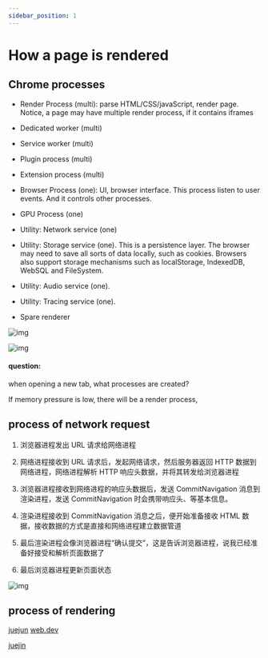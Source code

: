 ```yaml
---
sidebar_position: 1
---
```


# How a page is rendered

## Chrome processes

- Render Process (multi): parse HTML/CSS/javaScript, render page. Notice, a page may have multiple render process, if it contains iframes

- Dedicated worker (multi)

- Service worker (multi)

- Plugin process (multi)

- Extension process (multi)

- Browser Process (one): UI, browser interface. This process listen to user events. And it controls other processes.

- GPU Process (one)

- Utility: Network service (one)

- Utility: Storage service (one). This is a persistence layer. The browser may need to save all sorts of data locally, such as cookies. Browsers also support storage mechanisms such as localStorage, IndexedDB, WebSQL and FileSystem.

- Utility: Audio service (one).

- Utility: Tracing service (one).

- Spare renderer

![img](https://p6-juejin.byteimg.com/tos-cn-i-k3u1fbpfcp/f91326ae9f994854a024b8cba9dc6f78~tplv-k3u1fbpfcp-zoom-in-crop-mark:1512:0:0:0.awebp)

![img](https://p1-juejin.byteimg.com/tos-cn-i-k3u1fbpfcp/e0ffc7af98c64c84a6d160c5f801045d~tplv-k3u1fbpfcp-zoom-in-crop-mark:1512:0:0:0.awebp)

#### question:

when opening a new tab, what processes are created?

If memory pressure is low, there will be a render process,

## process of network request

1. 浏览器进程发出 URL 请求给网络进程

2. 网络进程接收到 URL 请求后，发起网络请求，然后服务器返回 HTTP 数据到网络进程，网络进程解析 HTTP 响应头数据，并将其转发给浏览器进程

3. 浏览器进程接收到网络进程的响应头数据后，发送 CommitNavigation 消息到渲染进程，发送 CommitNavigation 时会携带响应头、等基本信息。

4. 渲染进程接收到 CommitNavigation 消息之后，便开始准备接收 HTML 数据，接收数据的方式是直接和网络进程建立数据管道

5. 最后渲染进程会像浏览器进程“确认提交”，这是告诉浏览器进程，说我已经准备好接受和解析页面数据了

6. 最后浏览器进程更新页面状态

![img](https://p1-jj.byteimg.com/tos-cn-i-t2oaga2asx/gold-user-assets/2020/7/4/1731a0a7812b8fca~tplv-t2oaga2asx-jj-mark:3024:0:0:0:q75.png)

## process of rendering

[juejun](https://juejin.cn/post/7018358245785862151) [web.dev](https://web.dev/articles/howbrowserswork#webkit_css_parser)

[juejin](https://juejin.cn/post/6976783503870410765)
